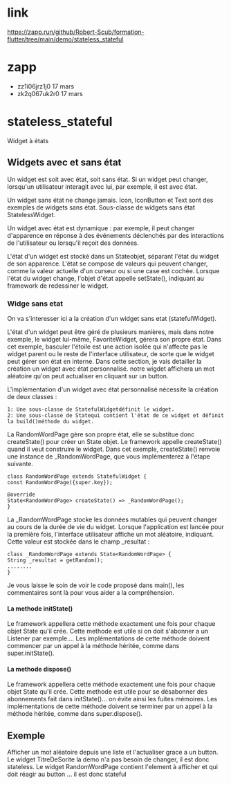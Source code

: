 # link

https://zapp.run/github/Robert-Scub/formation-flutter/tree/main/demo/stateless_stateful

# zapp

- zz1i06jrz1j0 17 mars
- zk2q067uk2r0 17 mars


# stateless_stateful

Widget à états

## Widgets avec et sans état
Un widget est soit avec état, soit sans état. Si un widget peut changer, lorsqu'un utilisateur interagit avec lui, 
par exemple, il est avec état.

Un widget sans état ne change jamais. Icon, IconButton et Text sont des exemples de widgets sans état. Sous-classe 
de widgets sans état StatelessWidget.

Un widget avec état est dynamique : par exemple, il peut changer d'apparence en réponse à des événements déclenchés 
par des interactions de l'utilisateur ou lorsqu'il reçoit des données.

L'état d'un widget est stocké dans un Stateobjet, séparant l'état du widget de son apparence. L'état se compose de 
valeurs qui peuvent changer, comme la valeur actuelle d'un curseur ou si une case est cochée. Lorsque l'état du widget
change, l'objet d'état appelle setState(), indiquant au framework de redessiner le widget.

### Widge sans etat
On va s'interesser ici a la création d'un widget sans etat (statefulWidget).

L'état d'un widget peut être géré de plusieurs manières, mais dans notre exemple, le widget lui-même, FavoriteWidget, 
gérera son propre état. Dans cet exemple, basculer l'étoile est une action isolée qui n'affecte pas le widget parent ou 
le reste de l'interface utilisateur, de sorte que le widget peut gérer son état en interne.
Dans cette section, je vais detailler la création un widget avec état personnalisé. notre wigdet affichera un mot aléatoire
qu'on peut actualiser en cliquant sur un button.

L'implémentation d'un widget avec état personnalisé nécessite la création de deux classes :

    1: Une sous-classe de StatefulWidgetdéfinit le widget.
    2: Une sous-classe de Statequi contient l'état de ce widget et définit la build()méthode du widget.

La RandomWordPage gère son propre état, elle se substitue donc createState() pour créer un State objet. Le framework 
appelle createState() quand il veut construire le widget. Dans cet exemple, createState() renvoie une instance de 
_RandomWordPage, que vous implémenterez à l'étape suivante.

    class RandomWordPage extends StatefulWidget {
    const RandomWordPage({super.key});

    @override
    State<RandomWordPage> createState() => _RandomWordPage();
    }

La _RandomWordPage stocke les données mutables qui peuvent changer au cours de la durée de vie du widget. 
Lorsque l'application est lancée pour la première fois, l'interface utilisateur affiche un mot aléatoire, indiquant.
Cette valeur est stockée dans le champ _resultat :

    class _RandomWordPage extends State<RandomWordPage> {
    String _resultat = getRandom();
    ........
    }

Je vous laisse le soin de voir le code proposé dans main(), les commentaires sont là pour vous aider a la compréhension.

#### La methode initState()
Le framework appellera cette méthode exactement une fois pour chaque objet State qu'il crée.
Cette methode est utile si on doit s'abonner a un Listener par exemple....
Les implémentations de cette méthode doivent commencer par un appel à la méthode héritée, comme dans super.initState().

#### La methode dispose()
Le framework appellera cette méthode exactement une fois pour chaque objet State qu'il crée.
Cette methode est utile pour se désabonner des abonnements fait dans initState()... on évite ainsi les fuites mémoires.
Les implémentations de cette méthode doivent se terminer par un appel à la méthode héritée, comme dans super.dispose().

## Exemple
Afficher un mot aléatoire depuis une liste et l'actualiser grace a un button.
Le widget TitreDeSorite la demo n'a pas besoin de changer, il est donc stateless.
Le widget RandomWordPage contient l'element à afficher et qui doit réagir au button ... il est donc stateful


